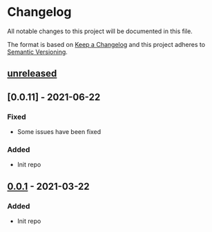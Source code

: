 # Changelog

All notable changes to this project will be documented in this file.

The format is based on [Keep a Changelog][keepachangelog]
and this project adheres to [Semantic Versioning][semver].

## [unreleased]

## [0.0.11] - 2021-06-22

### Fixed

- Some issues have been fixed

### Added

- Init repo

## [0.0.1] - 2021-03-22

### Added

- Init repo

[unreleased]: https://github.com/efureev/request-interceptors/compare/v0.0.1...HEAD
[0.0.1]: https://github.com/efureev/request-interceptors/releases/tag/v0.0.1

[keepachangelog]:https://keepachangelog.com/en/1.1.0/
[semver]:https://semver.org/spec/v2.0.0.html
